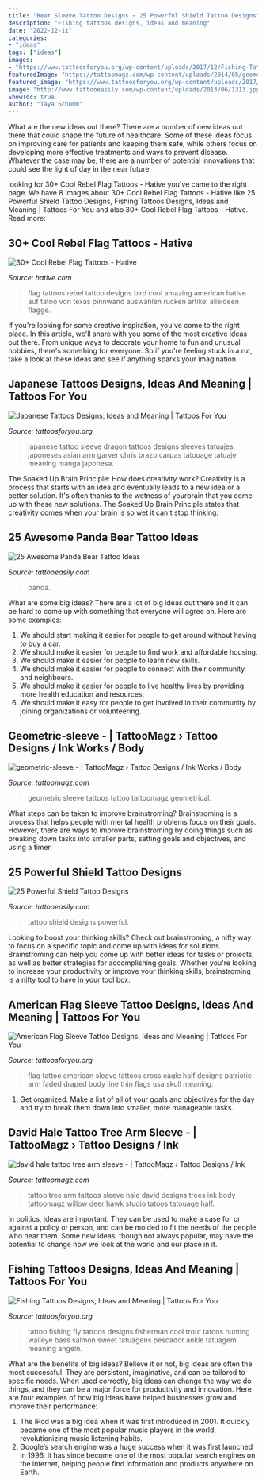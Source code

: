 ```yaml
---
title: "Bear Sleeve Tattoo Designs ~ 25 Powerful Shield Tattoo Designs"
description: "Fishing tattoos designs, ideas and meaning"
date: "2022-12-11"
categories:
- "ideas"
tags: ["ideas"]
images:
- "https://www.tattoosforyou.org/wp-content/uploads/2017/12/Fishing-Tattoo-Photos.jpg"
featuredImage: "https://tattoomagz.com/wp-content/uploads/2014/05/geometric-sleeve.jpg"
featured_image: "https://www.tattoosforyou.org/wp-content/uploads/2017/05/American-Flag-Half-Sleeve-Tattoo.jpg"
image: "http://www.tattooeasily.com/wp-content/uploads/2013/06/1313.jpg"
ShowToc: true
author: "Taya Schumm"
---
```



What are the new ideas out there?
There are a number of new ideas out there that could shape the future of healthcare. Some of these ideas focus on improving care for patients and keeping them safe, while others focus on developing more effective treatments and ways to prevent disease. Whatever the case may be, there are a number of potential innovations that could see the light of day in the near future.

	

		
looking for 30+ Cool Rebel Flag Tattoos - Hative you've came to the right page. We have 8 Images about 30+ Cool Rebel Flag Tattoos - Hative like 25 Powerful Shield Tattoo Designs, Fishing Tattoos Designs, Ideas and Meaning | Tattoos For You and also 30+ Cool Rebel Flag Tattoos - Hative. Read more:
		
    
## 30+ Cool Rebel Flag Tattoos - Hative

<img loading=lazy src="https://hative.com/wp-content/uploads/2014/04/rebel-flag-tattoos/16-rebel-flag-bird-on-back.jpg" onerror="this.onerror=null;this.src='https://tse1.mm.bing.net/th?id=OIP.FCCvPR5nxl6bnRYtPOBKiQHaJ4&amp;pid=15.1';" alt="30+ Cool Rebel Flag Tattoos - Hative">

_Source: hative.com_

>flag tattoos rebel tattoo designs bird cool amazing american hative auf tatoo von texas pinnwand auswählen rücken artikel alleideen flagge. 

	

If you're looking for some creative inspiration, you've come to the right place. In this article, we'll share with you some of the most creative ideas out there. From unique ways to decorate your home to fun and unusual hobbies, there's something for everyone. So if you're feeling stuck in a rut, take a look at these ideas and see if anything sparks your imagination.

    
## Japanese Tattoos Designs, Ideas And Meaning | Tattoos For You

<img loading=lazy src="http://www.tattoosforyou.org/wp-content/uploads/2013/09/Japanese-Sleeve-Tattoo.jpg" onerror="this.onerror=null;this.src='https://tse2.mm.bing.net/th?id=OIP.ds-wx0GMinjWO3F_q7H6sQHaPu&amp;pid=15.1';" alt="Japanese Tattoos Designs, Ideas and Meaning | Tattoos For You">

_Source: tattoosforyou.org_

>japanese tattoo sleeve dragon tattoos designs sleeves tatuajes japoneses asian arm garver chris brazo carpas tatouage tatuaje meaning manga japonesa. 

	

The Soaked Up Brain Principle: How does creativity work?
Creativity is a process that starts with an idea and eventually leads to a new idea or a better solution. It's often thanks to the wetness of yourbrain that you come up with these new solutions. The Soaked Up Brain Principle states that creativity comes when your brain is so wet it can't stop thinking.

    
## 25 Awesome Panda Bear Tattoo Ideas

<img loading=lazy src="http://www.tattooeasily.com/wp-content/uploads/2013/07/panda-tattoo-14.jpg" onerror="this.onerror=null;this.src='https://tse1.mm.bing.net/th?id=OIP.XE7_qreG432reLTNGpjJ4gHaKL&amp;pid=15.1';" alt="25 Awesome Panda Bear Tattoo Ideas">

_Source: tattooeasily.com_

>panda. 

	

What are some big ideas?
There are a lot of big ideas out there and it can be hard to come up with something that everyone will agree on. Here are some examples:
1. We should start making it easier for people to get around without having to buy a car.
2. We should make it easier for people to find work and affordable housing.
3. We should make it easier for people to learn new skills.
4. We should make it easier for people to connect with their community and neighbours.
5. We should make it easier for people to live healthy lives by providing more health education and resources.
6. We should make it easy for people to get involved in their community by joining organizations or volunteering.

    
## Geometric-sleeve - | TattooMagz › Tattoo Designs / Ink Works / Body

<img loading=lazy src="https://tattoomagz.com/wp-content/uploads/2014/05/geometric-sleeve.jpg" onerror="this.onerror=null;this.src='https://tse3.mm.bing.net/th?id=OIP.7is0Vm4wcmBCnfVxZLsLyQHaJ4&amp;pid=15.1';" alt="geometric-sleeve - | TattooMagz › Tattoo Designs / Ink Works / Body">

_Source: tattoomagz.com_

>geometric sleeve tattoos tattoo tattoomagz geometrical. 

	

What steps can be taken to improve brainstroming?
Brainstroming is a process that helps people with mental health problems focus on their goals. However, there are ways to improve brainstroming by doing things such as breaking down tasks into smaller parts, setting goals and objectives, and using a timer.

    
## 25 Powerful Shield Tattoo Designs

<img loading=lazy src="http://www.tattooeasily.com/wp-content/uploads/2013/06/1313.jpg" onerror="this.onerror=null;this.src='https://tse4.mm.bing.net/th?id=OIP.zbcklhJhCTtK_myoumOyhQHaJ4&amp;pid=15.1';" alt="25 Powerful Shield Tattoo Designs">

_Source: tattooeasily.com_

>tattoo shield designs powerful. 

	

Looking to boost your thinking skills? Check out brainstroming, a nifty way to focus on a specific topic and come up with ideas for solutions. Brainstroming can help you come up with better ideas for tasks or projects, as well as better strategies for accomplishing goals. Whether you're looking to increase your productivity or improve your thinking skills, brainstroming is a nifty tool to have in your tool box.

    
## American Flag Sleeve Tattoo Designs, Ideas And Meaning | Tattoos For You

<img loading=lazy src="https://www.tattoosforyou.org/wp-content/uploads/2017/05/American-Flag-Half-Sleeve-Tattoo.jpg" onerror="this.onerror=null;this.src='https://tse4.mm.bing.net/th?id=OIP.b8WiIBggoeb-d4bOczZ2mAHaNK&amp;pid=15.1';" alt="American Flag Sleeve Tattoo Designs, Ideas and Meaning | Tattoos For You">

_Source: tattoosforyou.org_

>flag tattoo american sleeve tattoos cross eagle half designs patriotic arm faded draped body line thin flags usa skull meaning. 

	

1. Get organized. Make a list of all of your goals and objectives for the day and try to break them down into smaller, more manageable tasks.

    
## David Hale Tattoo Tree Arm Sleeve - | TattooMagz › Tattoo Designs / Ink

<img loading=lazy src="https://tattoomagz.com/wp-content/uploads/2014/01/david-hale-tattoo-tree-arm-sleeve.jpg" onerror="this.onerror=null;this.src='https://tse4.mm.bing.net/th?id=OIP.eZcd_552BhE81lwOp294RwHaP3&amp;pid=15.1';" alt="david hale tattoo tree arm sleeve - | TattooMagz › Tattoo Designs / Ink">

_Source: tattoomagz.com_

>tattoo tree arm tattoos sleeve hale david designs trees ink body tattoomagz willow deer hawk studio tatoos tatouage half. 

	

In politics, ideas are important. They can be used to make a case for or against a policy or person, and can be molded to fit the needs of the people who hear them. Some new ideas, though not always popular, may have the potential to change how we look at the world and our place in it.

    
## Fishing Tattoos Designs, Ideas And Meaning | Tattoos For You

<img loading=lazy src="https://www.tattoosforyou.org/wp-content/uploads/2017/12/Fishing-Tattoo-Photos.jpg" onerror="this.onerror=null;this.src='https://tse1.mm.bing.net/th?id=OIP.d3kYL3kWyrbipVTT6bMztQHaJ4&amp;pid=15.1';" alt="Fishing Tattoos Designs, Ideas and Meaning | Tattoos For You">

_Source: tattoosforyou.org_

>tattoo fishing fly tattoos designs fisherman cool trout tatoos hunting walleye bass salmon sweet tatuagens pescador ankle tatuagem meaning angeln. 

	

What are the benefits of big ideas?
Believe it or not, big ideas are often the most successful. They are persistent, imaginative, and can be tailored to specific needs. When used correctly, big ideas can change the way we do things, and they can be a major force for productivity and innovation. Here are four examples of how big ideas have helped businesses grow and improve their performance: 
1. The iPod was a big idea when it was first introduced in 2001. It quickly became one of the most popular music players in the world, revolutionizing music listening habits. 
2. Google’s search engine was a huge success when it was first launched in 1996. It has since become one of the most popular search engines on the internet, helping people find information and products anywhere on Earth. 

